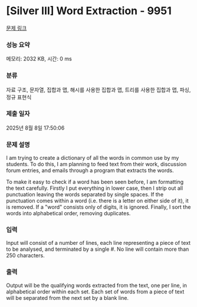 # [Silver III] Word Extraction - 9951 

[문제 링크](https://www.acmicpc.net/problem/9951) 

### 성능 요약

메모리: 2032 KB, 시간: 0 ms

### 분류

자료 구조, 문자열, 집합과 맵, 해시를 사용한 집합과 맵, 트리를 사용한 집합과 맵, 파싱, 정규 표현식

### 제출 일자

2025년 8월 8일 17:50:06

### 문제 설명

<p>I am trying to create a dictionary of all the words in common use by my students. To do this, I am planning to feed text from their work, discussion forum entries, and emails through a program that extracts the words.</p>

<p>To make it easy to check if a word has been seen before, I am formatting the text carefully. Firstly I put everything in lower case, then I strip out all punctuation leaving the words separated by single spaces. If the punctuation comes within a word (i.e. there is a letter on either side of it), it is removed. If a "word" consists only of digits, it is ignored. Finally, I sort the words into alphabetical order, removing duplicates.</p>

### 입력 

 <p>Input will consist of a number of lines, each line representing a piece of text to be analysed, and terminated by a single #. No line will contain more than 250 characters.</p>

### 출력 

 <p>Output will be the qualifying words extracted from the text, one per line, in alphabetical order within each set. Each set of words from a piece of text will be separated from the next set by a blank line.</p>

